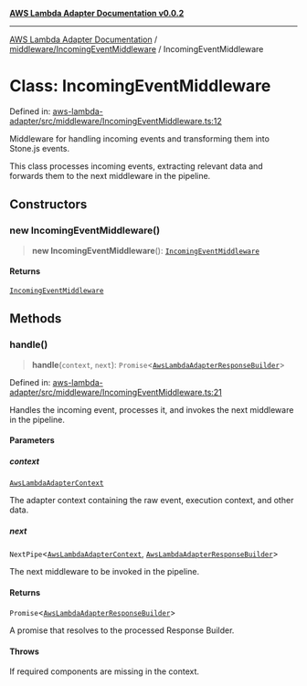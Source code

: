 [**AWS Lambda Adapter Documentation v0.0.2**](../../../README.md)

***

[AWS Lambda Adapter Documentation](../../../modules.md) / [middleware/IncomingEventMiddleware](../README.md) / IncomingEventMiddleware

# Class: IncomingEventMiddleware

Defined in: [aws-lambda-adapter/src/middleware/IncomingEventMiddleware.ts:12](https://github.com/stonemjs/aws-lambda-adapter/blob/b2e29f567ac56717023f9597000ee3f0d0278093/src/middleware/IncomingEventMiddleware.ts#L12)

Middleware for handling incoming events and transforming them into Stone.js events.

This class processes incoming events, extracting relevant data and forwards them to the next middleware in the pipeline.

## Constructors

### new IncomingEventMiddleware()

> **new IncomingEventMiddleware**(): [`IncomingEventMiddleware`](IncomingEventMiddleware.md)

#### Returns

[`IncomingEventMiddleware`](IncomingEventMiddleware.md)

## Methods

### handle()

> **handle**(`context`, `next`): `Promise`\<[`AwsLambdaAdapterResponseBuilder`](../../../declarations/type-aliases/AwsLambdaAdapterResponseBuilder.md)\>

Defined in: [aws-lambda-adapter/src/middleware/IncomingEventMiddleware.ts:21](https://github.com/stonemjs/aws-lambda-adapter/blob/b2e29f567ac56717023f9597000ee3f0d0278093/src/middleware/IncomingEventMiddleware.ts#L21)

Handles the incoming event, processes it, and invokes the next middleware in the pipeline.

#### Parameters

##### context

[`AwsLambdaAdapterContext`](../../../declarations/interfaces/AwsLambdaAdapterContext.md)

The adapter context containing the raw event, execution context, and other data.

##### next

`NextPipe`\<[`AwsLambdaAdapterContext`](../../../declarations/interfaces/AwsLambdaAdapterContext.md), [`AwsLambdaAdapterResponseBuilder`](../../../declarations/type-aliases/AwsLambdaAdapterResponseBuilder.md)\>

The next middleware to be invoked in the pipeline.

#### Returns

`Promise`\<[`AwsLambdaAdapterResponseBuilder`](../../../declarations/type-aliases/AwsLambdaAdapterResponseBuilder.md)\>

A promise that resolves to the processed Response Builder.

#### Throws

If required components are missing in the context.
